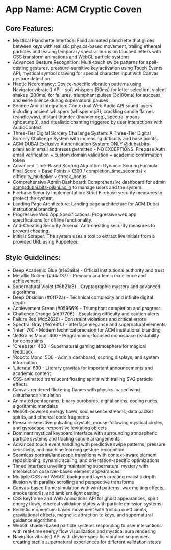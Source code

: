 # **App Name**: ACM Cryptic Coven

## Core Features:

- Mystical Planchette Interface: Fluid animated planchette that glides between keys with realistic physics-based movement, trailing ethereal particles and leaving temporary spectral burns on touched letters with CSS transform animations and WebGL particle systems
- Advanced Gesture Recognition: Multi-touch swipe patterns for spell-casting gestures, pressure-sensitive key activation using Touch Events API, mystical symbol drawing for special character input with Canvas gesture detection
- Haptic Necromancy: Device-specific vibration patterns using Navigator.vibrate() API - soft whispers (50ms) for letter selection, violent shakes (200ms) for failures, triumphant pulses (3x100ms) for success, and eerie silence during supernatural pauses
- Séance Audio Integration: Contextual Web Audio API sound layers including ancient whispers (whisper.mp3), crackling candle flames (candle.wav), distant thunder (thunder.ogg), spectral moans (ghost.mp3), and ritualistic chanting triggered by user interactions with AudioContext
- Three-Tier Digital Sorcery Challenge System: A Three-Tier Digital Sorcery Challenge System with increasing difficulty and base points.
- ACM DUBAI Exclusive Authentication System: ONLY @dubai.bits-pilani.ac.in email addresses permitted - NO EXCEPTIONS. Firebase Auth email verification + custom domain validation + academic confirmation token
- Advanced Time-Based Scoring Algorithm: Dynamic Scoring Formula: Final Score = Base Points × (300 / completion_time_seconds) × difficulty_multiplier × streak_bonus
- Comprehensive Admin Dashboard: Comprehensive dashboard for admin acm@dubai.bits-pilani.ac.in to manage users and the system.
- Firebase Security Implementation: Strict Firebase security measures to protect the system.
- Landing Page Architecture: Landing page architecture for ACM Dubai institutional branding.
- Progressive Web App Specifications: Progressive web app specifications for offline functionality.
- Anti-Cheating Security Arsenal: Anti-cheating security measures to prevent cheating.
- Initials Scraper: The system uses a tool to extract live initials from a provided URL using Puppeteer.

## Style Guidelines:

- Deep Academic Blue (#1e3a8a) - Official institutional authority and trust
- Metallic Golden (#d4af37) - Premium academic excellence and achievement
- Supernatural Violet (#6b21a8) - Cryptographic mystery and advanced algorithms
- Deep Obsidian (#0f172a) - Technical complexity and infinite digital depth
- Achievement Green (#059669) - Triumphant completion and progress
- Challenge Orange (#d97706) - Escalating difficulty and caution alerts
- Failure Red (#dc2626) - Constraint violations and critical errors
- Spectral Gray (#e2e8f0) - Interface elegance and supernatural elements
- 'Inter' 700 - Modern technical precision for ACM institutional branding
- 'JetBrains Mono' 400 - Programming-focused monospace readability for constraints
- 'Creepster' 400 - Supernatural gaming atmosphere for magical feedback
- 'Roboto Mono' 500 - Admin dashboard, scoring displays, and system information
- 'Literata' 600 - Literary gravitas for important announcements and academic content
- CSS-animated translucent floating spirits with trailing SVG particle effects
- Canvas-rendered flickering flames with physics-based wind disturbance simulation
- Animated pentagrams, binary ouroboros, digital ankhs, coding runes, algorithmic mandalas
- WebGL-powered energy flows, soul essence streams, data packet spirits, and ethereal code fragments
- Pressure-sensitive pulsating crystals, mouse-following mystical circles, and gyroscope-responsive levitating objects
- Dominant mystical keyboard interface with surrounding atmospheric particle systems and floating candle arrangements
- Advanced touch event handling with predictive swipe patterns, pressure sensitivity, and machine learning gesture recognition
- Seamless portrait/landscape transitions with context-aware element repositioning, dynamic scaling, and orientation-specific optimizations
- Timed interface unveiling maintaining supernatural mystery with intersection observer-based element appearances
- Multiple CSS and WebGL background layers creating realistic depth illusion with parallax scrolling and perspective transforms
- Canvas-based flame simulation with wind patterns, wax melting effects, smoke tendrils, and ambient light casting
- CSS keyframe and Web Animations API for ghost appearances, spirit energy flows, ethereal validation states with particle emission systems
- Realistic momentum-based movement with friction coefficients, gravitational effects, magnetic attraction to keys, and supernatural guidance algorithms
- WebGL shader-based particle systems responding to user interactions with real-time energy flow visualization and mystical aura rendering
- Navigator.vibrate() API with device-specific vibration sequences creating tactile supernatural experiences for different validation states